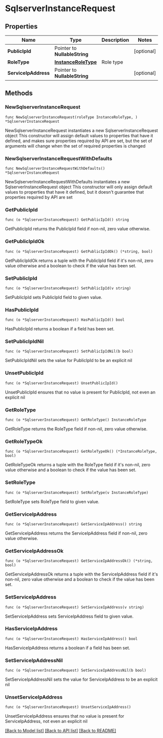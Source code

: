 # SqlserverInstanceRequest

## Properties

Name | Type | Description | Notes
------------ | ------------- | ------------- | -------------
**PublicIpId** | Pointer to **NullableString** |  | [optional] 
**RoleType** | [**InstanceRoleType**](InstanceRoleType.md) | Role type | 
**ServiceIpAddress** | Pointer to **NullableString** |  | [optional] 

## Methods

### NewSqlserverInstanceRequest

`func NewSqlserverInstanceRequest(roleType InstanceRoleType, ) *SqlserverInstanceRequest`

NewSqlserverInstanceRequest instantiates a new SqlserverInstanceRequest object
This constructor will assign default values to properties that have it defined,
and makes sure properties required by API are set, but the set of arguments
will change when the set of required properties is changed

### NewSqlserverInstanceRequestWithDefaults

`func NewSqlserverInstanceRequestWithDefaults() *SqlserverInstanceRequest`

NewSqlserverInstanceRequestWithDefaults instantiates a new SqlserverInstanceRequest object
This constructor will only assign default values to properties that have it defined,
but it doesn't guarantee that properties required by API are set

### GetPublicIpId

`func (o *SqlserverInstanceRequest) GetPublicIpId() string`

GetPublicIpId returns the PublicIpId field if non-nil, zero value otherwise.

### GetPublicIpIdOk

`func (o *SqlserverInstanceRequest) GetPublicIpIdOk() (*string, bool)`

GetPublicIpIdOk returns a tuple with the PublicIpId field if it's non-nil, zero value otherwise
and a boolean to check if the value has been set.

### SetPublicIpId

`func (o *SqlserverInstanceRequest) SetPublicIpId(v string)`

SetPublicIpId sets PublicIpId field to given value.

### HasPublicIpId

`func (o *SqlserverInstanceRequest) HasPublicIpId() bool`

HasPublicIpId returns a boolean if a field has been set.

### SetPublicIpIdNil

`func (o *SqlserverInstanceRequest) SetPublicIpIdNil(b bool)`

 SetPublicIpIdNil sets the value for PublicIpId to be an explicit nil

### UnsetPublicIpId
`func (o *SqlserverInstanceRequest) UnsetPublicIpId()`

UnsetPublicIpId ensures that no value is present for PublicIpId, not even an explicit nil
### GetRoleType

`func (o *SqlserverInstanceRequest) GetRoleType() InstanceRoleType`

GetRoleType returns the RoleType field if non-nil, zero value otherwise.

### GetRoleTypeOk

`func (o *SqlserverInstanceRequest) GetRoleTypeOk() (*InstanceRoleType, bool)`

GetRoleTypeOk returns a tuple with the RoleType field if it's non-nil, zero value otherwise
and a boolean to check if the value has been set.

### SetRoleType

`func (o *SqlserverInstanceRequest) SetRoleType(v InstanceRoleType)`

SetRoleType sets RoleType field to given value.


### GetServiceIpAddress

`func (o *SqlserverInstanceRequest) GetServiceIpAddress() string`

GetServiceIpAddress returns the ServiceIpAddress field if non-nil, zero value otherwise.

### GetServiceIpAddressOk

`func (o *SqlserverInstanceRequest) GetServiceIpAddressOk() (*string, bool)`

GetServiceIpAddressOk returns a tuple with the ServiceIpAddress field if it's non-nil, zero value otherwise
and a boolean to check if the value has been set.

### SetServiceIpAddress

`func (o *SqlserverInstanceRequest) SetServiceIpAddress(v string)`

SetServiceIpAddress sets ServiceIpAddress field to given value.

### HasServiceIpAddress

`func (o *SqlserverInstanceRequest) HasServiceIpAddress() bool`

HasServiceIpAddress returns a boolean if a field has been set.

### SetServiceIpAddressNil

`func (o *SqlserverInstanceRequest) SetServiceIpAddressNil(b bool)`

 SetServiceIpAddressNil sets the value for ServiceIpAddress to be an explicit nil

### UnsetServiceIpAddress
`func (o *SqlserverInstanceRequest) UnsetServiceIpAddress()`

UnsetServiceIpAddress ensures that no value is present for ServiceIpAddress, not even an explicit nil

[[Back to Model list]](../README.md#documentation-for-models) [[Back to API list]](../README.md#documentation-for-api-endpoints) [[Back to README]](../README.md)


